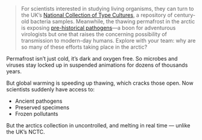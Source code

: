 > For scientists interested in studying living organisms, they can turn to the UK’s [National Collection of Type Cultures](https://ukhsa.blog.gov.uk/2021/11/10/the-national-collection-of-type-cultures-a-window-to-the-past/), a repository of century-old bacteria samples. Meanwhile, the thawing permafrost in the arctic is exposing [pre-historical pathogens](https://www.cnn.com/2023/03/08/world/permafrost-virus-risk-climate-scn/index.html)—a boon for adventurous virologists but one that raises the concerning possibility of transmission to modern-day humans. Explore with your team: why are so many of these efforts taking place in the arctic?

Permafrost isn’t just cold, it’s dark and oxygen free. So microbes and viruses stay locked up in suspended animations for dozens of thousands years.

But global warming is speeding up thawing, which cracks those open. Now scientists suddenly have access to:

 - Ancient pathogens
 - Preserved specimens
 - Frozen pollutants

But the arctics collection in uncontrolled, and melting in real time — unlike the UK’s NCTC.
